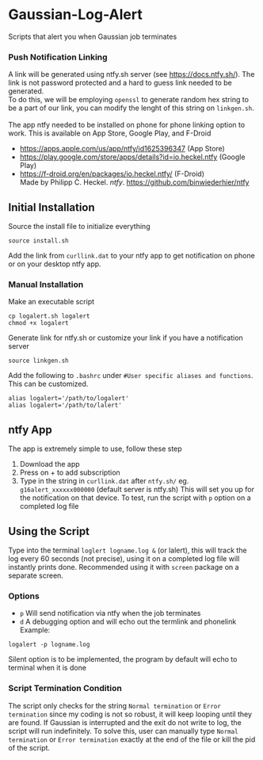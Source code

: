 # Gaussian-Log-Alert
Scripts that alert you when Gaussian job terminates
### Push Notification Linking
A link will be generated using ntfy.sh server (see https://docs.ntfy.sh/). The link is not password protected and a hard to guess link needed to be generated. <br />
To do this, we will be employing `openssl` to generate random hex string to be a part of our link, you can modify the lenght of this string on `linkgen.sh`. <br /><br />
The app ntfy needed to be installed on phone for phone linking option to work. This is available on App Store, Google Play, and F-Droid <br />
- https://apps.apple.com/us/app/ntfy/id1625396347 (App Store)
- https://play.google.com/store/apps/details?id=io.heckel.ntfy (Google Play)
- https://f-droid.org/en/packages/io.heckel.ntfy/ (F-Droid) <br />
Made by Philipp C. Heckel. *ntfy*. https://github.com/binwiederhier/ntfy
## Initial Installation 
Source the install file to initialize everything
```
source install.sh
```
Add the link from `curllink.dat` to your ntfy app to get notification on phone or on your desktop ntfy app.
### Manual Installation
Make an executable script
```
cp logalert.sh logalert
chmod +x logalert
```
Generate link for ntfy.sh or customize your link if you have a notification server
```
source linkgen.sh
```
Add the following to `.bashrc` under `#User specific aliases and functions`. This can be customized.
```
alias logalert='/path/to/logalert'
alias logalert='/path/to/lalert'
```
## ntfy App
The app is extremely simple to use, follow these step
1. Download the app
2. Press on + to add subscription
3. Type in the string in `curllink.dat` after `ntfy.sh/` eg. `g16alert_xxxxxx000000` (default server is ntfy.sh)
This will set you up for the notification on that device. To test, run the script with `p` option on a completed log file

## Using the Script
Type into the terminal `loglert logname.log &` (or lalert), this will track the log every 60 seconds (not precise), using it on a completed log file will instantly prints done. Recommended using it with `screen` package on a separate screen.
### Options
 - `p` Will send notification via ntfy when the job terminates
 - `d` A debugging option and will echo out the termlink and phonelink
Example:
```
logalert -p logname.log
```
Silent option is to be implemented, the program by default will echo to terminal when it is done
### Script Termination Condition
The script only checks for the string `Normal termination` or `Error termination` since my coding is not so robust, it will keep looping until they are found. If Gaussian is interrupted and the exit do not write to log, the script will run indefinitely. To solve this, user can manually type `Normal termination` or `Error termination` exactly at the end of the file or kill the pid of the script.
